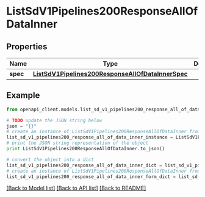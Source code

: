# ListSdV1Pipelines200ResponseAllOfDataInner


## Properties
Name | Type | Description | Notes
------------ | ------------- | ------------- | -------------
**spec** | [**ListSdV1Pipelines200ResponseAllOfDataInnerSpec**](ListSdV1Pipelines200ResponseAllOfDataInnerSpec.md) |  | [optional] 

## Example

```python
from openapi_client.models.list_sd_v1_pipelines200_response_all_of_data_inner import ListSdV1Pipelines200ResponseAllOfDataInner

# TODO update the JSON string below
json = "{}"
# create an instance of ListSdV1Pipelines200ResponseAllOfDataInner from a JSON string
list_sd_v1_pipelines200_response_all_of_data_inner_instance = ListSdV1Pipelines200ResponseAllOfDataInner.from_json(json)
# print the JSON string representation of the object
print ListSdV1Pipelines200ResponseAllOfDataInner.to_json()

# convert the object into a dict
list_sd_v1_pipelines200_response_all_of_data_inner_dict = list_sd_v1_pipelines200_response_all_of_data_inner_instance.to_dict()
# create an instance of ListSdV1Pipelines200ResponseAllOfDataInner from a dict
list_sd_v1_pipelines200_response_all_of_data_inner_form_dict = list_sd_v1_pipelines200_response_all_of_data_inner.from_dict(list_sd_v1_pipelines200_response_all_of_data_inner_dict)
```
[[Back to Model list]](../ccloud/README.md#documentation-for-models) [[Back to API list]](../ccloud/README.md#documentation-for-api-endpoints) [[Back to README]](../ccloud/README.md)


